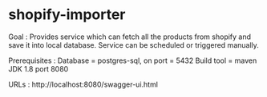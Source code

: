 # shopify-importer

Goal : Provides service which can fetch all the products from shopify and save it into local database. Service can be scheduled or triggered manually.

Prerequisites : 
  Database = postgres-sql, on port = 5432
  Build tool = maven 
  JDK 1.8
  port 8080

URLs : http://localhost:8080/swagger-ui.html